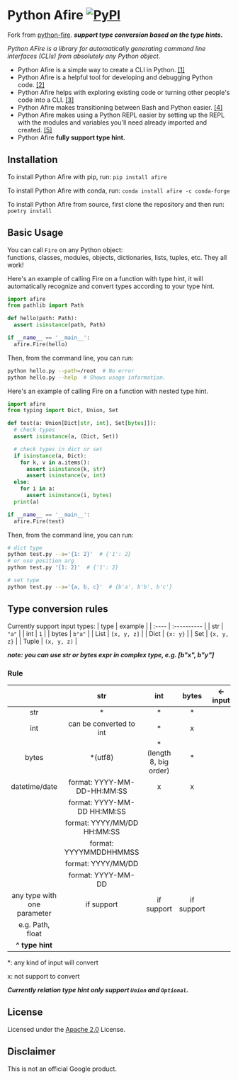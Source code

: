 # Python Afire [![PyPI](https://img.shields.io/pypi/pyversions/fire.svg?style=plastic)](https://github.com/google/python-fire)

Fork from [python-fire](https://github.com/google/python-fire). ***support type conversion based on the type hints.***

_Python AFire is a library for automatically generating command line interfaces
(CLIs) from absolutely any Python object._


-   Python Afire is a simple way to create a CLI in Python.
    [[1]](docs/benefits.md#simple-cli)
-   Python Afire is a helpful tool for developing and debugging Python code.
    [[2]](docs/benefits.md#debugging)
-   Python Afire helps with exploring existing code or turning other people's
    code into a CLI. [[3]](docs/benefits.md#exploring)
-   Python Afire makes transitioning between Bash and Python easier.
    [[4]](docs/benefits.md#bash)
-   Python Afire makes using a Python REPL easier by setting up the REPL with the
    modules and variables you'll need already imported and created.
    [[5]](docs/benefits.md#repl)
-   Python Afire **fully support type hint.**

## Installation

To install Python Afire with pip, run: `pip install afire`

To install Python Afire with conda, run: `conda install afire -c conda-forge`

To install Python Afire from source, first clone the repository and then run:
`poetry install`

## Basic Usage

You can call `Fire` on any Python object:<br>
functions, classes, modules, objects, dictionaries, lists, tuples, etc.
They all work!

Here's an example of calling Fire on a function with type hint, it will automatically recognize and convert types according to your type hint.

```python
import afire
from pathlib import Path

def hello(path: Path):
  assert isinstance(path, Path)

if __name__ == '__main__':
  afire.Fire(hello)
```

Then, from the command line, you can run:

```bash
python hello.py --path=/root  # No error
python hello.py --help  # Shows usage information.
```

Here's an example of calling Fire on a function with nested type hint.

```python
import afire
from typing import Dict, Union, Set

def test(a: Union[Dict[str, int], Set[bytes]]):
  # check types
  assert isinstance(a, (Dict, Set))

  # check types in dict or set
  if isinstance(a, Dict):
    for k, v in a.items():
      assert isinstance(k, str)
      assert isinstance(v, int)
  else:
    for i in a:
      assert isinstance(i, bytes)
  print(a)

if __name__ == '__main__':
  afire.Fire(test)
```

Then, from the command line, you can run:

```bash
# dict type
python test.py --a='{1: 2}'  # {'1': 2}
# or use position arg
python test.py '{1: 2}'  # {'1': 2}

# set type
python test.py --a='{a, b, c}'  # {b'a', b'b', b'c'}
```
## Type conversion rules

Currently support input types:
| type  | example     |
| :---- | :---------- |
| str   | `"a"`       |
| int   | `1`         |
| bytes | `b"a"`      |
| List  | `[x, y, z]` |
| Dict  | `{x: y}`    |
| Set   | `{x, y, z}` |
| Tuple | `(x, y, z)` |

***note: you can use str or bytes expr in complex type, e.g. [b"x", b"y"]***
### Rule

|                             |             str             |          int           |   bytes    | **<- input** |
| :-------------------------: | :-------------------------: | :--------------------: | :--------: | :----------: |
|             str             |              *              |           *            |     *      |              |
|             int             |   can be converted to int   |           *            |     x      |              |
|            bytes            |           *(utf8)           | *(length 8, big order) |     *      |              |
|        datetime/date        | format: YYYY-MM-DD-HH:MM:SS |           x            |     x      |              |
|                             | format: YYYY-MM-DD HH:MM:SS |                        |            |              |
|                             | format: YYYY/MM/DD HH:MM:SS |                        |            |              |
|                             |   format: YYYYMMDDHHMMSS    |                        |            |              |
|                             |     format: YYYY/MM/DD      |                        |            |              |
|                             |     format: YYYY-MM-DD      |                        |            |              |
| any type with one parameter |         if support          |       if support       | if support |              |
|      e.g. Path, float       |                             |                        |            |
|       **^ type hint**       |                             |                        |            |              |

*: any kind of input will convert

x: not support to convert

***Currently relation type hint only support `Union` and `Optional`.***
## License

Licensed under the
[Apache 2.0](https://github.com/google/python-fire/blob/master/LICENSE) License.

## Disclaimer

This is not an official Google product.
